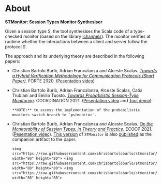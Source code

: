 # About

**STMonitor: Session Types Monitor Synthesiser**

Given a session type _S_, the tool synthesises the Scala code of a type-checked monitor (based on the library [lchannels](https://github.com/alcestes/lchannels)). The monitor verifies at runtime whether the interactions between a client and server follow the protocol _S_.

The approach and its underlying theory are described in the following papers:

* Christian Bartolo Burlò, Adrian Francalanza and Alceste Scalas. *[Towards a Hybrid Verification Methodology for Communication Protocols (Short Paper)](https://doi.org/10.1007/978-3-030-50086-3_13)*. FORTE 2020. ([Pesentation video](https://youtu.be/FL_teSjllSE))

* Christian Bartolo Burlò, Adrian Francalanza, Alceste Scalas, Catia Trubiani and Emilio Tuosto. *[Towards Probabilistic Session-Type Monitoring](https://link.springer.com/chapter/10.1007/978-3-030-78142-2_7)*. COORDINATION 2021. ([Pesentation video](https://www.youtube.com/watch?v=7ncHqpgTjjc) and [Tool demo](https://www.youtube.com/watch?v=_NlaNk6nphQ)) 

      **NOTE:** to access the implementation of the probabilistic monitors switch branch to `pstmonitor`.

* Christian Bartolo Burlò, Adrian Francalanza and Alceste Scalas. *[On the Monitorability of Session Types, in Theory and Practice](https://drops.dagstuhl.de/opus/volltexte/2021/14063/)*. ECOOP 2021. ([Pesentation video](https://www.youtube.com/watch?v=uecgrCKsXAI)). [This version](https://github.com/chrisbartoloburlo/stmonitor/releases/tag/v0.0.1) of `STMonitor` is also [published](https://drops.dagstuhl.de/opus/volltexte/2021/14026/) as the companion artifact to the paper.

      <img src="https://raw.githubusercontent.com/chrisbartoloburlo/stmonitor/master/docs/images/artifacts_available_v1_1.png" width="80" height="80"> <img src="https://raw.githubusercontent.com/chrisbartoloburlo/stmonitor/master/docs/images/artifacts_evaluated_functional_v1_1.png" width="80" height="80"> <img src="https://raw.githubusercontent.com/chrisbartoloburlo/stmonitor/master/docs/images/artifacts_evaluated_reusable_v1_1.png" width="80" height="80">
